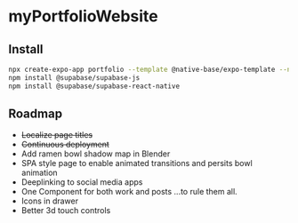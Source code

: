 # myPortfolioWebsite

## Install
```sh
npx create-expo-app portfolio --template @native-base/expo-template --npm
npm install @supabase/supabase-js
npm install @supabase/supabase-react-native
```

## Roadmap
 - ~~Localize page titles~~
 - ~~Continuous deployment~~
 - Add ramen bowl shadow map in Blender
 - SPA style page to enable animated transitions and persits bowl animation
 - Deeplinking to social media apps
 - One Component for both work and posts ...to rule them all.
 - Icons in drawer
 - Better 3d touch controls